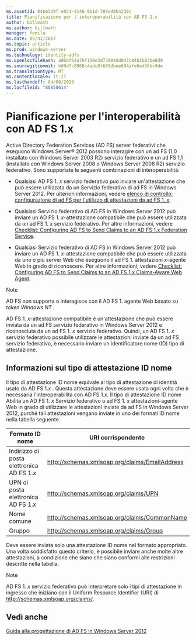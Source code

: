 ```yaml
---
ms.assetid: 04b63d9f-e924-4146-9b1d-785ed8b4239c
title: Pianificazione per l'interoperabilità con AD FS 1.x
author: billmath
ms.author: billmath
manager: femila
ms.date: 05/31/2017
ms.topic: article
ms.prod: windows-server
ms.technology: identity-adfs
ms.openlocfilehash: a0bbf64a7bf110e3d73084dd047c84b2b83be8d9
ms.sourcegitcommit: b00d7c8968c4adc8f699dbee694afe6ed36bc9de
ms.translationtype: MT
ms.contentlocale: it-IT
ms.lasthandoff: 04/08/2020
ms.locfileid: "80858614"
---
```

# <a name="planning-for-interoperability-with-ad-fs-1x"></a>Pianificazione per l'interoperabilità con AD FS 1.x

Active Directory Federation Services \(AD FS\) server federativi che eseguono Windows Server&reg; 2012 possono interagire con un ad FS \(1,0 installato con Windows Server 2003 R2\) servizio federativo e un ad FS 1,1 \(installato con Windows Server 2008 o Windows Server 2008 R2\) servizio federativo. Sono supportate le seguenti combinazioni di interoperabilità:  

-   Qualsiasi AD FS 1. *x* servizio federativo può inviare un'attestazione che può essere utilizzata da un Servizio federativo di ad FS in Windows Server 2012. Per ulteriori informazioni, vedere [elenco di controllo: configurazione di ad FS per l'utilizzo di attestazioni da ad FS 1. x](../../ad-fs/deployment/Checklist--Configuring-AD-FS--to-Consume-Claims-from-AD-FS-1.x.md).  

-   Qualsiasi Servizio federativo di AD FS in Windows Server 2012 può inviare un AD FS 1. *x*\-attestazione compatibile che può essere utilizzata da un ad FS 1. *x* servizio federativo. Per altre informazioni, vedere [Checklist: Configuring AD FS to Send Claims to an AD FS 1.x Federation Service](../../ad-fs/deployment/Checklist--Configuring-AD-FS-to-Send-Claims-to-an-AD-FS-1.x-Federation-Service.md).  

-   Qualsiasi Servizio federativo di AD FS in Windows Server 2012 può inviare un AD FS 1. *x*\-attestazione compatibile che può essere utilizzata da uno o più server Web che eseguono il ad FS 1. attestazioni *x*\-agente Web in grado di riconoscere. Per altre informazioni, vedere [Checklist: Configuring AD FS to Send Claims to an AD FS 1.x Claims-Aware Web Agent](../../ad-fs/deployment/Checklist--Configuring-AD-FS-to-Send-Claims-to-an-AD-FS-1.x-Claims-Aware-Web-Agent.md).  

> [!NOTE]  
> AD FS non supporta o interagisce con il AD FS 1. agente Web basato su *token Windows NT* .  

AD FS 1. *x*\-attestazione compatibile è un'attestazione che può essere inviata da un ad FS servizio federativo in Windows Server 2012 e riconosciuta da un ad FS 1. *x* servizio federativo. Quindi, un AD FS 1. *x* servizio federativo possibile utilizzare le attestazioni inviate da un ad FS servizio federativo, è necessario inviare un identificatore nome \(ID\) tipo di attestazione.  

## <a name="understanding-the-name-id-claim-type"></a>Informazioni sul tipo di attestazione ID nome  
Il tipo di attestazione ID nome equivale al tipo di attestazione di identità usato da AD FS 1.*x* . Questa attestazione deve essere usata ogni volta che è necessaria l'interoperabilità con AD FS 1.*x*. Il tipo di attestazione ID nome Abilita un AD FS 1. *x* Servizio federativo o ad FS 1. *x* attestazioni\-agente Web in grado di utilizzare le attestazioni inviate da ad FS in Windows Server 2012, purché tali attestazioni vengano inviate in uno dei formati ID nome nella tabella seguente.  


|      Formato ID nome       |               URI corrispondente                |
|---------------------------|------------------------------------------------|
| Indirizzo di posta elettronica AD FS 1.*x* | http://schemas.xmlsoap.org/claims/EmailAddress |
|   UPN di posta elettronica AD FS 1.*x*   |     http://schemas.xmlsoap.org/claims/UPN      |
|        Nome comune        |  http://schemas.xmlsoap.org/claims/CommonName  |
|           Gruppo           |    http://schemas.xmlsoap.org/claims/Group     |

Deve essere inviata solo una attestazione ID nome nel formato appropriato. Una volta soddisfatto questo criterio, è possibile inviare anche molte altre attestazioni, a condizione che siano che siano conformi alle restrizioni descritte nella tabella.  

> [!NOTE]  
> AD FS 1. *x* servizio federativo può interpretare solo i tipi di attestazione in ingresso che iniziano con il Uniform Resource Identifier \(URI\) di http://schemas.xmlsoap.org/claims/.  

## <a name="see-also"></a>Vedi anche
[Guida alla progettazione di AD FS in Windows Server 2012](AD-FS-Design-Guide-in-Windows-Server-2012.md)
